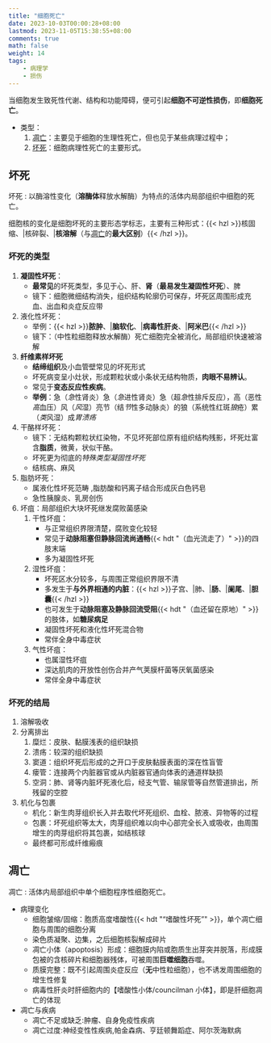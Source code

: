 ```yaml
---
title: "细胞死亡"
date: 2023-10-03T00:00:28+08:00
lastmod: 2023-11-05T15:38:55+08:00
comments: true
math: false
weight: 14
tags:
    - 病理学
    - 损伤
---
```


当细胞发生致死性代谢、结构和功能障碍，便可引起**细胞不可逆性损伤**，即**细胞死亡**。

- 类型：
    1. [凋亡](#凋亡)：主要见于细胞的生理性死亡，但也见于某些病理过程中；
    2. [坏死](#坏死)：细胞病理性死亡的主要形式。

<!--more-->

## 坏死

坏死
: 以酶溶性变化（**溶酶体**释放水解酶）为特点的活体内局部组织中细胞的死亡。

细胞核的变化是细胞坏死的主要形态学标志，主要有三种形式：{{< hzl >}}核固缩、|核碎裂、|**核溶解**（与[凋亡](#凋亡)的**最大区别**）{{< /hzl >}}。

### 坏死的类型

1. **凝固性坏死**：
    - **最常见**的坏死类型，多见于心、肝、**肾**（**最易发生凝固性坏死**）、脾
    - 镜下：细胞微细结构消失，组织结构轮廓仍可保存，坏死区周围形成充血、出血和炎症反应带
2. 液化性坏死：
    - 举例：{{< hzl >}}**脓肿**、|**脑软化**、|**病毒性肝炎**、|**阿米巴**{{< /hzl >}}
    - 镜下：（中性粒细胞释放水解酶）死亡细胞完全被消化，局部组织快速被溶解
3. **纤维素样坏死**
    - **结缔组织**及小血管壁常见的坏死形式
    - 坏死病变呈小灶状，形成颗粒状或小条状无结构物质，**肉眼不易辨认**。
    - 常见于**变态反应性疾病**。
    - **举例**：急（*急*性肾炎）急（*急*进性肾炎）急（超*急*性排斥反应），高（恶性*高*血压）风（*风*湿）亮节（结*节*性多动脉炎）的狼（系统性红斑*狼*疮）累（*类*风湿）成*胃溃疡*
4. 干酪样坏死：
    - 镜下：无结构颗粒状红染物，不见坏死部位原有组织结构残影，坏死灶富含**脂质**，微黄，状似干酪。
    - 坏死更为彻底的*特殊类型凝固性坏死*
    - 结核病、麻风
5. 脂肪坏死：
    - 属液化性坏死范畴 ,脂肪酸和钙离子结合形成灰白色钙皂
    - 急性胰腺炎、乳房创伤
6. 坏疽：局部组织大块坏死继发腐败菌感染
    1. 干性坏疽：
        - 与正常组织界限清楚，腐败变化较轻
        - 常见于**动脉阻塞但静脉回流尚通畅**{{< hdt "（血光流走了）" >}}的四肢末端
        - 多为凝固性坏死
    2. 湿性坏疽：
        - 坏死区水分较多，与周围正常组织界限不清
        - 多发生于**与外界相通的内脏**：{{< hzl >}}子宫、|肺、|**肠**、|**阑尾**、|**胆囊**{{< /hzl >}}
        - 也可发生于**动脉阻塞及静脉回流受阻**{{< hdt "（血还留在原地）" >}}的肢体，如**糖尿病足**
        - 凝固性坏死和液化性坏死混合物
        - 常伴全身中毒症状
    3. 气性坏疽：
        - 也属湿性坏疽
        - 深达肌肉的开放性创伤合并产气荚膜杆菌等厌氧菌感染
        - 常伴全身中毒症状

### 坏死的结局

1. 溶解吸收
2. 分离排出
    1. 糜烂：皮肤、黏膜浅表的组织缺损
    2. 溃疡：较深的组织缺损
    3. 窦道：组织坏死后形成的之开口于皮肤黏膜表面的深在性盲管
    4. 瘘管：连接两个内脏器官或从内脏器官通向体表的通道样缺损
    5. 空洞：肺、肾等内脏坏死液化后，经支气管、输尿管等自然管道排出，所残留的空腔
3. 机化与包裹
    - 机化：新生肉芽组织长入并去取代坏死组织、血栓、脓液、异物等的过程
    - 包裹：坏死组织等太大，肉芽组织难以向中心部完全长入或吸收，由周围增生的肉芽组织将其包裹，如结核球
    - 最终都可形成纤维瘢痕

## 凋亡

凋亡
: 活体内局部组织中单个细胞程序性细胞死亡。

- 病理变化
    - 细胞皱缩/固缩：胞质高度嗜酸性{{< hdt "“嗜酸性坏死”" >}}，单个凋亡细胞与周围的细胞分离
    - 染色质凝聚、边集，之后细胞核裂解成碎片
    - 凋亡小体（apoptosis）形成：细胞膜内陷或胞质生出芽突并脱落，形成膜包被的含核碎片和细胞器残体，可被周围**巨噬细胞**吞噬。
    - 质膜完整：既不引起周围炎症反应（**无**中性粒细胞），也不诱发周围细胞的增生性修复
    - 病毒性肝炎时肝细胞内的【嗜酸性小体/councilman 小体】，即是肝细胞凋亡的体现
- 凋亡与疾病
    - 凋亡不足或缺乏:肿瘤、自身免疫性疾病
    - 凋亡过度:神经变性性疾病,帕金森病、亨廷顿舞蹈症、阿尔茨海默病
